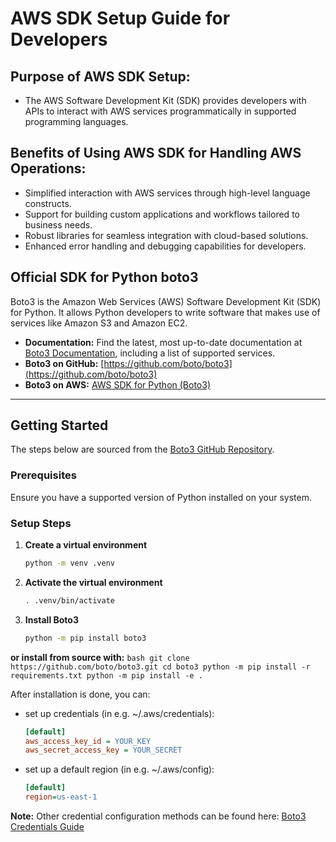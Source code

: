 # AWS SDK Setup Guide for Developers

## Purpose of AWS SDK Setup:
- The AWS Software Development Kit (SDK) provides developers with APIs to interact with AWS services programmatically in supported programming languages.

## Benefits of Using AWS SDK for Handling AWS Operations:
- Simplified interaction with AWS services through high-level language constructs.
- Support for building custom applications and workflows tailored to business needs.
- Robust libraries for seamless integration with cloud-based solutions.
- Enhanced error handling and debugging capabilities for developers.

## Official SDK for Python **boto3**
Boto3 is the Amazon Web Services (AWS) Software Development Kit (SDK) for Python. It allows Python developers to write software that makes use of services like Amazon S3 and Amazon EC2.

- **Documentation:** Find the latest, most up-to-date documentation at [Boto3 Documentation](https://boto3.amazonaws.com/v1/documentation/api/latest/index.html), including a list of supported services.
- **Boto3 on GitHub:** [https://github.com/boto/boto3](https://github.com/boto/boto3)
- **Boto3 on AWS:** [AWS SDK for Python (Boto3)](https://aws.amazon.com/sdk-for-python/)

---

## Getting Started

The steps below are sourced from the [Boto3 GitHub Repository](https://github.com/boto/boto3).

### Prerequisites
Ensure you have a supported version of Python installed on your system.

### Setup Steps

1. **Create a virtual environment**
    ```bash
    python -m venv .venv
    ```
2. **Activate the virtual environment**
    ```bash
    . .venv/bin/activate
    ```
3. **Install Boto3**
    ```bash
    python -m pip install boto3
    ```

**or install from source with:**
    ```bash
    git clone https://github.com/boto/boto3.git
    cd boto3
    python -m pip install -r requirements.txt
    python -m pip install -e .
    ```

After installation is done, you can:
- set up credentials (in e.g. ~/.aws/credentials):
    ```ini
    [default]
    aws_access_key_id = YOUR_KEY
    aws_secret_access_key = YOUR_SECRET
    ```

- set up a default region (in e.g. ~/.aws/config):
    ```ini
    [default]
    region=us-east-1
    ```

**Note:** Other credential configuration methods can be found here: [Boto3 Credentials Guide](https://boto3.amazonaws.com/v1/documentation/api/latest/guide/credentials.html)


```
